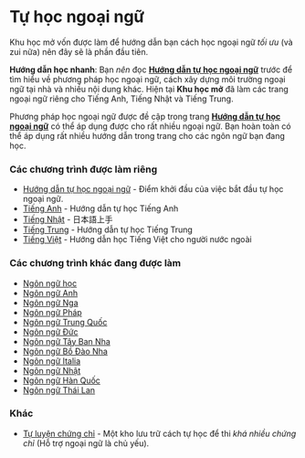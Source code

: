 # Tự học ngoại ngữ

Khu học mở vốn được làm để hướng dẫn bạn cách học ngoại ngữ *tối ưu* (và zui nữa) nên đây sẽ là phần đầu tiên.

**Hướng dẫn học nhanh**: Bạn *nên* đọc [**Hướng dẫn tự học ngoại ngữ**](https://daihocmo.github.io/ngoai-ngu/) trước để tìm hiểu về phương pháp học ngoại ngữ, cách xây dựng môi trường ngoại ngữ tại nhà và nhiều nội dung khác. Hiện tại **Khu học mở** đã làm các trang ngoại ngữ riêng cho Tiếng Anh, Tiếng Nhật và Tiếng Trung.

Phương pháp học ngoại ngữ được đề cập trong trang [**Hướng dẫn tự học ngoại ngữ**](https://daihocmo.github.io/ngoai-ngu/) có thể áp dụng được cho rất nhiều ngoại ngữ. Bạn hoàn toàn có thể áp dụng rất nhiều hướng dẫn trong trang cho các ngôn ngữ bạn đang học.

### Các chương trình được làm riêng
- [Hướng dẫn tự học ngoại ngữ](https://daihocmo.github.io/ngoai-ngu/) - Điểm khởi đầu của việc bắt đầu tự học ngoại ngữ.
- [Tiếng Anh](https://daihocmo.github.io/tieng-anh/) - Hướng dẫn tự học Tiếng Anh
- [Tiếng Nhật](https://daihocmo.github.io/tieng-nhat/) - 日本語上手
- [Tiếng Trung](https://daihocmo.github.io/tieng-trung/) - Hướng dẫn tự học Tiếng Trung
- [Tiếng Việt](https://daihocmo.github.io/learn-vietnamese/) - Hướng dẫn học Tiếng Việt cho người nước ngoài


### Các chương trình khác đang được làm
-   [Ngôn ngữ học](https://daihocmo.github.io/tu-hoc-dai-hoc/nhan-van/ngoai-ngu/)
-   [Ngôn ngữ Anh](https://daihocmo.github.io/tu-hoc-dai-hoc/nhan-van/tieng-anh/)
-   [Ngôn ngữ Nga](https://daihocmo.github.io/tu-hoc-dai-hoc/nhan-van/tieng-nga/)
-   [Ngôn ngữ Pháp](https://daihocmo.github.io/tu-hoc-dai-hoc/nhan-van/tieng-phap/)
-   [Ngôn ngữ Trung Quốc](https://daihocmo.github.io/tu-hoc-dai-hoc/nhan-van/tieng-trung/)
-   [Ngôn ngữ Đức](https://daihocmo.github.io/tu-hoc-dai-hoc/nhan-van/tieng-duc/)
-   [Ngôn ngữ Tây Ban Nha](https://daihocmo.github.io/tu-hoc-dai-hoc/nhan-van/tieng-tbn/)
-   [Ngôn ngữ Bồ Đào Nha](https://daihocmo.github.io/tu-hoc-dai-hoc/nhan-van/tieng-bdn/)
-   [Ngôn ngữ Italia](https://daihocmo.github.io/tu-hoc-dai-hoc/nhan-van/tieng-y/)
-   [Ngôn ngữ Nhật](https://daihocmo.github.io/tu-hoc-dai-hoc/nhan-van/tieng-nhat/)
-   [Ngôn ngữ Hàn Quốc](https://daihocmo.github.io/tu-hoc-dai-hoc/nhan-van/tieng-han/)
-   [Ngôn ngữ Thái Lan](https://daihocmo.github.io/tu-hoc-dai-hoc/nhan-van/tieng-thai/)

### Khác
- [Tự luyện chứng chỉ](https://daihocmo.github.io/tu-luyen-chung-chi/) - Một kho lưu trữ cách tự học để thi _khá nhiều chứng chỉ_ (Hỗ trợ ngoại ngữ là chủ yếu).